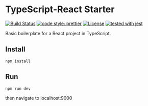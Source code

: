 # TypeScript-React Starter

[![Build Status](https://travis-ci.com/justinzelinsky/typescript-react-starter.svg?branch=master)](https://travis-ci.com/justinzelinsky/typescript-react-starter)
[![code style: prettier](https://img.shields.io/badge/code_style-prettier-ff69b4.svg?style=flat-square)](https://github.com/prettier/prettier)
[![License](https://img.shields.io/badge/license-MIT-blue.svg?style=flat-square)](LICENSE)
[![tested with jest](https://img.shields.io/badge/tested_with-jest-99424f.svg)](https://github.com/facebook/jest)

Basic boilerplate for a React project in TypeScript.

## Install

`npm install`

## Run

`npm run dev`

then navigate to localhost:9000
